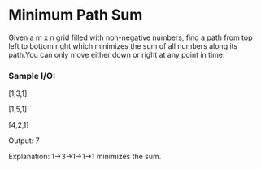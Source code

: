 # Minimum Path Sum

Given a m x n grid filled with non-negative numbers, find a path from top left to bottom right which minimizes 
the sum of all numbers along its path.You can only move either down or right at any point in time.

### Sample I/O:

[1,3,1]

[1,5,1]

[4,2,1]

Output: 7

Explanation: 1→3→1→1→1 minimizes the sum.
